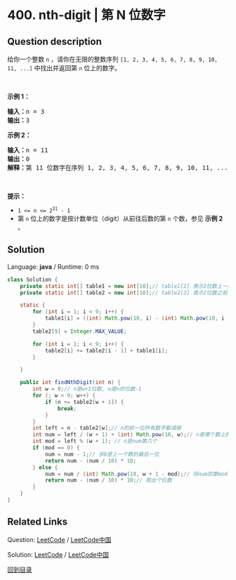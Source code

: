 ﻿# 400. nth-digit | 第 N 位数字

## Question description

<!--If you want to use the English description, use <p>Given an integer <code>n</code>, return the <code>n<sup>th</sup></code> digit of the infinite integer sequence <code>[1, 2, 3, 4, 5, 6, 7, 8, 9, 10, 11, ...]</code>.</p>

<p>&nbsp;</p>
<p><strong>Example 1:</strong></p>

<pre>
<strong>Input:</strong> n = 3
<strong>Output:</strong> 3
</pre>

<p><strong>Example 2:</strong></p>

<pre>
<strong>Input:</strong> n = 11
<strong>Output:</strong> 0
<strong>Explanation:</strong> The 11<sup>th</sup> digit of the sequence 1, 2, 3, 4, 5, 6, 7, 8, 9, 10, 11, ... is a 0, which is part of the number 10.
</pre>

<p>&nbsp;</p>
<p><strong>Constraints:</strong></p>

<ul>
	<li><code>1 &lt;= n &lt;= 2<sup>31</sup> - 1</code></li>
</ul>
 instead-->
<p>给你一个整数 <code>n</code> ，请你在无限的整数序列&nbsp;<code>[1, 2, 3, 4, 5, 6, 7, 8, 9, 10, 11, ...]</code> 中找出并返回第&nbsp;<code>n</code><em> </em>位上的数字。</p>

<p>&nbsp;</p>

<p><strong>示例 1：</strong></p>

<pre>
<strong>输入：</strong>n = 3
<strong>输出：</strong>3
</pre>

<p><strong>示例 2：</strong></p>

<pre>
<strong>输入：</strong>n = 11
<strong>输出：</strong>0
<strong>解释：</strong>第 11 位数字在序列 1, 2, 3, 4, 5, 6, 7, 8, 9, 10, 11, ... 里是 <strong>0 </strong>，它是 10 的一部分。
</pre>

<p>&nbsp;</p>

<p><strong>提示：</strong></p>

<ul>
	<li><code>1 &lt;= n &lt;= 2<sup>31</sup> - 1</code></li>
	<li>第 <code>n</code> 位上的数字是按计数单位（digit）从前往后数的第 <code>n</code> 个数，参见 <strong>示例 2</strong> 。</li>
</ul>




## Solution

Language: **java**  /  Runtime: 0 ms

```java
class Solution {
    private static int[] table1 = new int[10];// table1[2] 表示2位数上一共多少个数(按位算)
    private static int[] table2 = new int[10];// table2[2] 表示2位数之前一共多少个数

    static {
        for (int i = 1; i < 9; i++) {
            table1[i] = ((int) Math.pow(10, i) - (int) Math.pow(10, i - 1)) * i;
        }
        table2[9] = Integer.MAX_VALUE;

        for (int i = 1; i < 9; i++) {
            table2[i] += table2[i - 1] + table1[i];
        }

    }

    public int findNthDigit(int n) {
        int w = 0;// n是w+1位数, w是n的位数-1
        for (; w < 9; w++) {
            if (n <= table2[w + 1]) {
                break;
            }
        }
        int left = n - table2[w];// n的前一位所有数字都减掉
        int num = left / (w + 1) + (int) Math.pow(10, w);// n是哪个数上的一位
        int mod = left % (w + 1); // n是num第几个
        if (mod == 0) {
            num = num - 1;// 余0是上一个数的最后一位
            return num - (num / 10) * 10;
        } else {
            num = num / (int) Math.pow(10, w + 1 - mod);// 将num的第mod个数变成个位数
            return num - (num / 10) * 10;// 取出个位数
        }
    }
}


```



## Related Links

Question: [LeetCode](https://leetcode.com/problems/nth-digit/description/)  /  [LeetCode中国](https://leetcode-cn.com/problems/nth-digit/description/)

Solution: [LeetCode](https://leetcode.com/articles/nth-digit/)  /  [LeetCode中国](https://leetcode-cn.com/articles/nth-digit/)

[回到目录](../README.md)